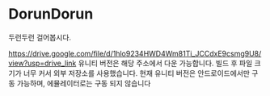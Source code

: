 # DorunDorun
두런두런 걸어봅시다. 

https://drive.google.com/file/d/1hlo9234HWD4Wm81Ti_JCCdxE9csmg9U8/view?usp=drive_link
유니티 버전은 해당 주소에서 다운 가능합니다.
빌드 후 파일 크기가 너무 커서 외부 저장소를 사용했습니다.
현재 유니티 버전은 안드로이드에서만 구동 가능하며, 에뮬레이터로는 구동 되지 않습니다
